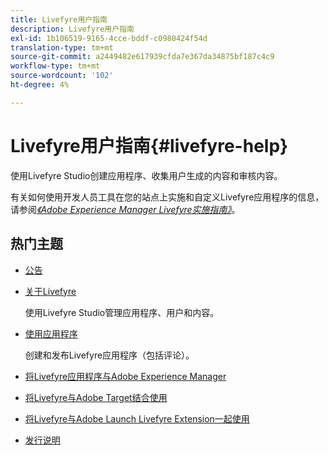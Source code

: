 ```yaml
---
title: Livefyre用户指南
description: Livefyre用户指南
exl-id: 1b106519-9165-4cce-bddf-c0980424f54d
translation-type: tm+mt
source-git-commit: a2449482e617939cfda7e367da34875bf187c4c9
workflow-type: tm+mt
source-wordcount: '102'
ht-degree: 4%

---
```


# Livefyre用户指南{#livefyre-help}

使用Livefyre Studio创建应用程序、收集用户生成的内容和审核内容。

有关如何使用开发人员工具在您的站点上实施和自定义Livefyre应用程序的信息，请参阅&#x200B;[*《Adobe Experience Manager Livefyre实施指南》*](/help/implementation/home.md)。

## 热门主题

* [公告](c-anouncements.md#c_anouncements)

* [关于Livefyre](c-product.md#c_product)

   使用Livefyre Studio管理应用程序、用户和内容。

* [使用应用程序](c-about-apps/c-about-apps.md#c_about_apps)

   创建和发布Livefyre应用程序（包括评论）。

* [将Livefyre应用程序与Adobe Experience Manager](https://helpx.adobe.com/experience-manager/6-4/sites/administering/using/livefyre.html)


* [将Livefyre与Adobe Target结合使用](/help/using/c-library/livefyre-target.md)

* [将Livefyre与Adobe Launch Livefyre Extension一起使用](https://docs.adobelaunch.com/extension-reference/web/adobe-livefyre-extension)

* [发行说明](c-rn/c-rn.md#c_rn)
